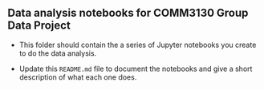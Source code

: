 ## Data analysis notebooks for COMM3130 Group Data Project

* This folder should contain the a series of Jupyter notebooks you create to do the data analysis.

* Update this `README.md` file to document the notebooks and give a short description of what each one does.

